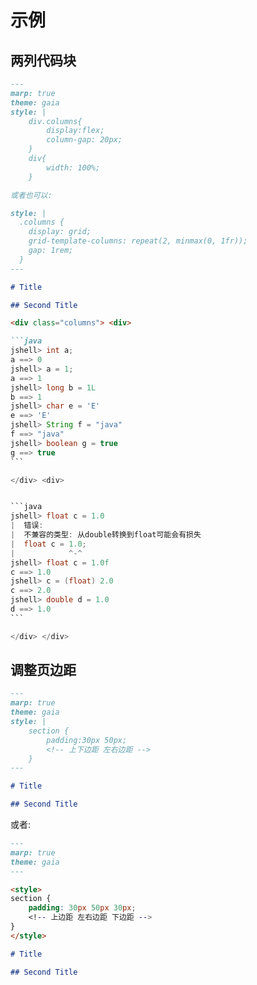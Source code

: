 # 示例

## 两列代码块

````markdown
---
marp: true
theme: gaia
style: |
    div.columns{
        display:flex;
        column-gap: 20px;
    }
    div{
        width: 100%;
    }

或者也可以: 

style: |
  .columns {
    display: grid;
    grid-template-columns: repeat(2, minmax(0, 1fr));
    gap: 1rem;
  }
---

# Title

## Second Title

<div class="columns"> <div>

```java
jshell> int a;
a ==> 0
jshell> a = 1;
a ==> 1
jshell> long b = 1L
b ==> 1
jshell> char e = 'E'
e ==> 'E'
jshell> String f = "java"
f ==> "java"
jshell> boolean g = true
g ==> true
```

</div> <div>


```java
jshell> float c = 1.0
|  错误:
|  不兼容的类型: 从double转换到float可能会有损失
|  float c = 1.0;
|            ^-^
jshell> float c = 1.0f
c ==> 1.0
jshell> c = (float) 2.0
c ==> 2.0
jshell> double d = 1.0
d ==> 1.0
```

</div> </div>
````

## 调整页边距

```markdown
---
marp: true
theme: gaia
style: |
    section {
        padding:30px 50px;
        <!-- 上下边距 左右边距 -->
    }
---

# Title

## Second Title
```

或者: 

```markdown
---
marp: true
theme: gaia
---

<style>
section {
    padding: 30px 50px 30px;
    <!-- 上边距 左右边距 下边距 -->
}
</style>

# Title

## Second Title
```